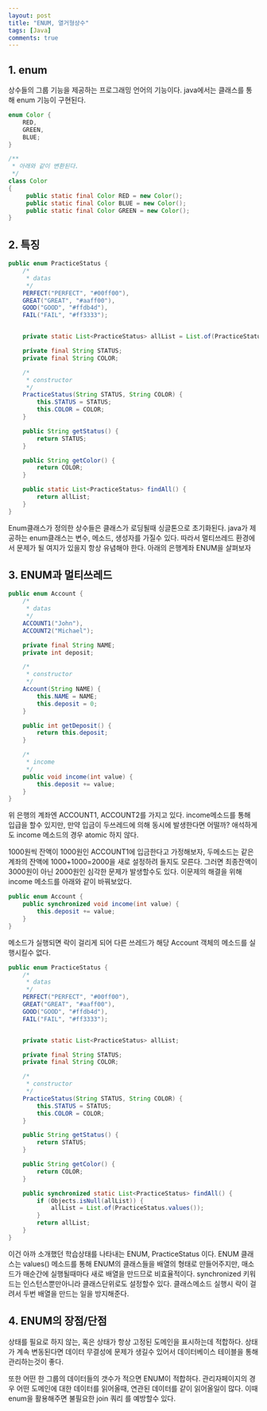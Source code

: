 ```yaml
---
layout: post
title: "ENUM, 열거형상수"
tags: [Java]
comments: true
---
```


## 1. enum
상수들의 그룹 기능을 제공하는 프로그래밍 언어의 기능이다.
java에서는 클래스를 통해 enum 기능이 구현된다.

```java
enum Color {
    RED,
    GREEN,
    BLUE;
}

/**
 * 아래와 같이 변환된다.
 */
class Color
{
     public static final Color RED = new Color();
     public static final Color BLUE = new Color();
     public static final Color GREEN = new Color();
}
```

## 2. 특징
```java
public enum PracticeStatus {
    /*
     * datas
     */
    PERFECT("PERFECT", "#00ff00"),
    GREAT("GREAT", "#aaff00"),
    GOOD("GOOD", "#ffdb4d"),
    FAIL("FAIL", "#ff3333");


    private static List<PracticeStatus> allList = List.of(PracticeStatus.values());

    private final String STATUS;
    private final String COLOR;

    /*
     * constructor
     */
    PracticeStatus(String STATUS, String COLOR) {
        this.STATUS = STATUS;
        this.COLOR = COLOR;
    }

    public String getStatus() {
        return STATUS;
    }

    public String getColor() {
        return COLOR;
    }

    public static List<PracticeStatus> findAll() {
        return allList;
    }
}
```
Enum클래스가 정의한 상수들은 클래스가 로딩될때 싱글톤으로 초기화된다. java가 제공하는 enum클래스는
변수, 메소드, 생성자를 가질수 있다. 따라서 멀티쓰레드 환경에서 문제가 될 여지가 있을지 항상 유념해야 한다.
아래의 은행계좌 ENUM을 살펴보자

## 3. ENUM과 멀티쓰레드
```java
public enum Account {
    /*
     * datas
     */
    ACCOUNT1("John"),
    ACCOUNT2("Michael");

    private final String NAME;
    private int deposit;

    /*
     * constructor
     */
    Account(String NAME) {
        this.NAME = NAME;
        this.deposit = 0;
    }

    public int getDeposit() {
        return this.deposit;
    }

    /*
     * income
     */
    public void income(int value) {
        this.deposit += value;
    }
}
```
위 은행의 계좌엔 ACCOUNT1, ACCOUNT2를 가지고 있다. income메소드를 통해 입급을 할수 있지만, 
만약 입금이 두쓰레드에 의해 동시에 발생한다면 어떨까? 애석하게도 income 메소드의 경우 atomic 하지 않다.

1000원씩 잔액이 1000원인 ACCOUNT1에 입금한다고 가정해보자, 두메소드는 같은 계좌의 잔액에 1000+1000=2000을
새로 설정하려 들지도 모른다. 그러면 최종잔액이 3000원이 아닌 2000원인 심각한 문제가 발생할수도 있다.
이문제의 해결을 위해 income 메소드를 아래와 같이 바꿔보았다.

```java
public enum Account {
    public synchronized void income(int value) {
        this.deposit += value;
    }
}
```
메소드가 실행되면 락이 걸리게 되어 다른 쓰레드가 해당 Account 객체의 메소드를 실행시킬수 없다.

```java
public enum PracticeStatus {
    /*
     * datas
     */
    PERFECT("PERFECT", "#00ff00"),
    GREAT("GREAT", "#aaff00"),
    GOOD("GOOD", "#ffdb4d"),
    FAIL("FAIL", "#ff3333");


    private static List<PracticeStatus> allList;

    private final String STATUS;
    private final String COLOR;

    /*
     * constructor
     */
    PracticeStatus(String STATUS, String COLOR) {
        this.STATUS = STATUS;
        this.COLOR = COLOR;
    }

    public String getStatus() {
        return STATUS;
    }

    public String getColor() {
        return COLOR;
    }

    public synchronized static List<PracticeStatus> findAll() {
        if (Objects.isNull(allList)) {
            allList = List.of(PracticeStatus.values());
        }
        return allList;
    }
}
```
이건 아까 소개했던 학습상태를 나타내는 ENUM, PracticeStatus 이다. ENUM 클래스는 values() 메소드를 통해
ENUM의 클래스들을 배열의 형태로 만들어주지만, 매소드가 매순간에 실행될때마다 새로 배열을 만드므로 비효율적이다.
synchronized 키워드는 인스턴스뿐만아니라 클래스단위로도 설정할수 있다. 클래스메소드 실행시 락이 걸려서 두번 배열을
만드는 일을 방지해준다.

## 4. ENUM의 장점/단점
상태를 필요로 하지 않는, 혹은 상태가 항상 고정된 도메인을 표시하는데 적합하다. 상태가 계속 변동된다면
데이터 무결성에 문제가 생길수 있어서 데이터베이스 테이블을 통해 관리하는것이 좋다. 

또한 어떤 한 그룹의 데이터들의 갯수가 적으면 ENUM이 적합하다. 관리자페이지의 경우 어떤 도메인에 대한
데이터를 읽어올때, 연관된 데이터를 같이 읽어올일이 많다. 이때 enum을 활용해주면 불필요한 join 쿼리
를 예방할수 있다.
